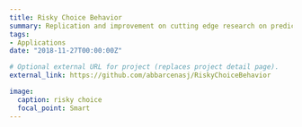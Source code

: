 ```yaml
---
title: Risky Choice Behavior
summary: Replication and improvement on cutting edge research on predicting risky choices at an individual and aggregated level.
tags:
- Applications
date: "2018-11-27T00:00:00Z"

# Optional external URL for project (replaces project detail page).
external_link: https://github.com/abbarcenasj/RiskyChoiceBehavior

image:
  caption: risky choice
  focal_point: Smart
---
```

